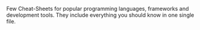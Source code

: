 Few Cheat-Sheets for popular programming languages, frameworks and development tools. They include everything you should know in one single file.
